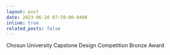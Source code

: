 ```yaml
---
layout: post
date: 2023-06-20 07:59:00-0400
inline: true
related_posts: false
---
```


Chosun University Capstone Design Competition Bronze Award
